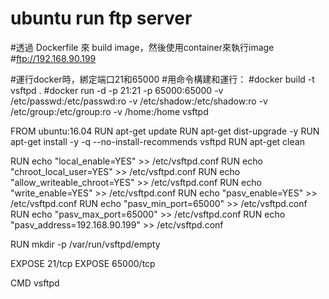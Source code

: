 ubuntu run ftp server
=====================
#透過 Dockerfile 來 build image，然後使用container來執行image
#ftp://192.168.90.199

#運行docker時，綁定端口21和65000
#用命令構建和運行：
#docker build -t vsftpd .
#docker run -d -p 21:21 -p 65000:65000 -v /etc/passwd:/etc/passwd:ro -v /etc/shadow:/etc/shadow:ro -v /etc/group:/etc/group:ro -v /home:/home vsftpd

FROM ubuntu:16.04
RUN apt-get update
RUN apt-get dist-upgrade -y
RUN apt-get install -y -q --no-install-recommends vsftpd
RUN apt-get clean

RUN echo "local_enable=YES" >> /etc/vsftpd.conf
RUN echo "chroot_local_user=YES" >> /etc/vsftpd.conf
RUN echo "allow_writeable_chroot=YES" >> /etc/vsftpd.conf
RUN echo "write_enable=YES" >> /etc/vsftpd.conf
RUN echo "pasv_enable=YES" >> /etc/vsftpd.conf
RUN echo "pasv_min_port=65000" >> /etc/vsftpd.conf
RUN echo "pasv_max_port=65000" >> /etc/vsftpd.conf
RUN echo "pasv_address=192.168.90.199" >> /etc/vsftpd.conf

RUN mkdir -p /var/run/vsftpd/empty

EXPOSE 21/tcp
EXPOSE 65000/tcp

CMD vsftpd
